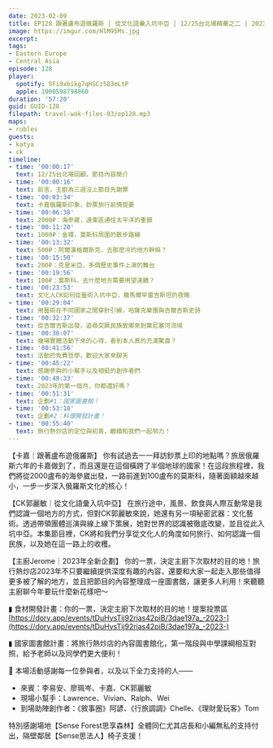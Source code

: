 ```yaml
---
date: 2023-02-09
title: EP128 跟著盧布遊俄羅斯 | 從文化語彙入坑中亞 | 12/25台北場精華之二 | 2023年全新企劃 ft. 卡嘉、CK郭麗敏
image: https://imgur.com/HlM95Ms.jpg
excerpt: 
tags:
- Eastern Europe
- Central Asia
episode: 128
player:
  spotify: 5Fi9xbikg7qHSCz583mLtP
  apple: 1000598798860
duration: '57:20'
guid: GUID-128
filepath: travel-wok-files-03/ep128.mp3
maps:
- rubles
guests:
- katya
- ck
timeline:
- time: '00:00:17'
  text: 12/25台北場回顧，節目內容簡介
- time: '00:00:16'
  text: 前言，主廚為三週沒上節目先謝罪
- time: '00:03:34'
  text: 卡嘉俄羅斯印象，鈔票旅行前情提要
- time: '00:06:38'
  text: 2000₽：海參崴，遠東區通往太平洋的重鎮
- time: '00:11:20'
  text: 1000₽：金環，莫斯科周圍的散步路線
- time: '00:13:32'
  text: 500₽：阿爾漢格爾斯克，去那麼冷的地方幹嘛？
- time: '00:15:50'
  text: 200₽：克里米亞，多個歷史事件上演的舞台
- time: '00:19:56'
  text: 100₽：莫斯科，去什麼地方需要用望遠鏡？
- time: '00:23:53'
  text: 文化人CK如何從藝術入坑中亞，撒馬爾罕雷吉斯坦的夜晚
- time: '00:29:04'
  text: 用藝術在不同國家之間穿針引線，哈薩克樂團與吉爾吉斯史詩
- time: '00:32:37'
  text: 從吉爾吉斯出發，追尋突厥民族故鄉來到葉尼塞河流域
- time: '00:38:07'
  text: 幾場實體活動下來的心得，看到本人真的充滿驚喜？
- time: '00:41:56'
  text: 活動的免費哲學，歡迎大家來聊天
- time: '00:45:22'
  text: 感謝參與的小幫手以及相挺的創作者們
- time: '00:49:33'
  text: 2023年的第一個月，你都還好嗎？
- time: '00:51:31'
  text: 企劃#1：國家圖書館！
- time: '00:53:18'
  text: 企劃#2：料理開發計畫！
- time: '00:55:40'
  text: 旅行熱炒店的定位與初衷，繼續和我們一起努力！
---
```

【卡嘉｜跟著盧布遊俄羅斯】 你有試過去一一拜訪鈔票上印的地點嗎？旅居俄羅斯六年的卡嘉做到了，而且還是在這個橫跨了半個地球的國家！在這段旅程裡，我們將從2000盧布的海參崴出發，一路前進到100盧布的莫斯科，隨著面額越來越小，一步一步深入俄羅斯文化的核心！

【CK郭麗敏｜從文化語彙入坑中亞】 在旅行途中，風景、飲食與人際互動常是我們認識一個地方的方式，但對CK郭麗敏來說，她還有另一項秘密武器：文化藝術。透過帶領團體巡演與線上線下策展，她對世界的認識被徹底改變，並且從此入坑中亞。本集節目裡，CK將和我們分享從文化人的角度如何旅行、如何認識一個民族，以及她在這一路上的收穫。

【主廚Jerome｜2023年全新企劃】 你的一票，決定主廚下次取材的目的地！旅行熱炒店2023年不只要繼續提供深度有趣的內容，還要和大家一起走入那些值得更多被了解的地方，並且把節目的內容整理成一座圖書館，讓更多人利用！來聽聽主廚聊今年要玩什麼新花樣吧～

▮ 食材開發計畫：你的一票，決定主廚下次取材的目的地！提案投票區 [https://dory.app/events/tDuHysTij92rias42piB/3dae197a_-2023-](https://dory.app/events/tDuHysTij92rias42piB/3dae197a_-2023-)

▮ 國家圖書館計畫：將旅行熱炒店的內容圖書館化，第一階段與中學課綱相互對照，給予老師以及同學們更大便利！

🫶 本場活動感謝每一位參與者，以及以下全力支持的人——

* 來賓：李易安、廖珮岑、卡嘉、CK郭麗敏
* 現場小幫手：Lawrence、Vivian、Ralph、Wei
* 到場助陣創作者：《敘事圈》阿諺、《行旅調調》Chelle、《理財愛玩客》Tom

特別感謝場地【Sense Forest思享森林】全體同仁尤其店長和小編無私的支持付出，隔壁鄰居【Sense思法人】椅子支援！